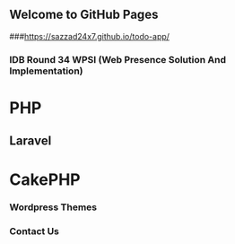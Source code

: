 ## Welcome to GitHub Pages

###https://sazzad24x7.github.io/todo-app/

### IDB Round 34 WPSI (Web Presence Solution And Implementation)


# PHP
## Laravel
# CakePHP




### Wordpress Themes


### Contact Us

